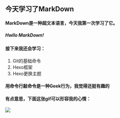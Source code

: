 ## 今天学习了MarkDown
#### MarkDown是一种超文本语言，今天我第一次学习了它。
##### Hwllo MarkDown!
#### 接下来我还会学习：
1. Git的基础命令
1. Hexo框架
1. Hexo更换主题
#### 用命令行敲命令是一种Geek行为，我觉得还挺有趣的
#### 有点意思，下面这张gif可以形容我的心情：
![](https://qgt-style.oss-cn-hangzhou.aliyuncs.com/newcoursep4/g1/g1-2-2/tenor.gif)
